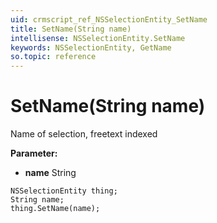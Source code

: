 ```yaml
---
uid: crmscript_ref_NSSelectionEntity_SetName
title: SetName(String name)
intellisense: NSSelectionEntity.SetName
keywords: NSSelectionEntity, GetName
so.topic: reference
---
```


# SetName(String name)

Name of selection, freetext indexed

**Parameter:** 
* **name** String

```crmscript
NSSelectionEntity thing;
String name;
thing.SetName(name);
```


